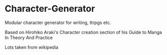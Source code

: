 # Character-Generator
Modular character generator for writing, ttrpgs etc.

Based on Hirohiko Araki's Character creation section of his Guide to Manga In Theory And Practice

Lots taken from wikipedia
